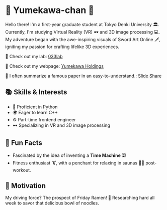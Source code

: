 
# 🌸 Yumekawa-chan 🌸

Hello there! I'm a first-year graduate student at Tokyo Denki University  🏛️. Currently, I'm studying Virtual Reality (VR) 🕶️ and 3D image processing 💻. My adventure began with the awe-inspiring visuals of Sword Art Online 🗡️, igniting my passion for crafting lifelike 3D experiences.

🦄 Check out my lab: [033lab](https://033lab.org)

🍼 Check out my webpage: [Yumekawa Holdings](https://my-homepage-alpha.vercel.app/)

📜 I often summarize a famous paper in an easy-to-understand.: [Slide Share](https://www.slideshare.net/MikihiroSuzuki1/)

## 📚 Skills & Interests
- 🐍 Proficient in Python 
- 🌍 Eager to learn C++
- ⚙️ Part-time frontend engineer
- 🕶️ Specializing in VR and 3D image processing

## 🎈 Fun Facts 
- Fascinated by the idea of inventing a **Time Machine** ⏳!
- Fitness enthusiast 🏋️, with a penchant for relaxing in saunas 🧖‍♂️ post-workout.

## 💪 Motivation
My driving force? The prospect of Friday Ramen! 🍜 Researching hard all week to savor that delicious bowl of noodles. 
